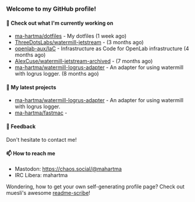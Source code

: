 ### Welcome to my GitHub profile!

#### 🔭 Check out what I'm currently working on

- [ma-hartma/dotfiles](https://github.com/ma-hartma/dotfiles) - My dotfiles (1 week ago)
- [ThreeDotsLabs/watermill-jetstream](https://github.com/ThreeDotsLabs/watermill-jetstream) -  (3 months ago)
- [openlab-aux/IaC](https://github.com/openlab-aux/IaC) - Infrastructure as Code for OpenLab infrastructure (4 months ago)
- [AlexCuse/watermill-jetstream-archived](https://github.com/AlexCuse/watermill-jetstream-archived) -  (7 months ago)
- [ma-hartma/watermill-logrus-adapter](https://github.com/ma-hartma/watermill-logrus-adapter) - An adapter for using watermill with logrus logger. (8 months ago)

#### 🌱 My latest projects

- [ma-hartma/watermill-logrus-adapter](https://github.com/ma-hartma/watermill-logrus-adapter) - An adapter for using watermill with logrus logger.
- [ma-hartma/fastmac](https://github.com/ma-hartma/fastmac) - 

#### 💬 Feedback

Don't hesitate to contact me!

#### 📫 How to reach me

- Mastodon: https://chaos.social/@mahartma
- IRC Libera: mahartma

Wondering, how to get your own self-generating profile page? 
Check out muesli's awesome [readme-scribe](https://github.com/muesli/readme-scribe)!
